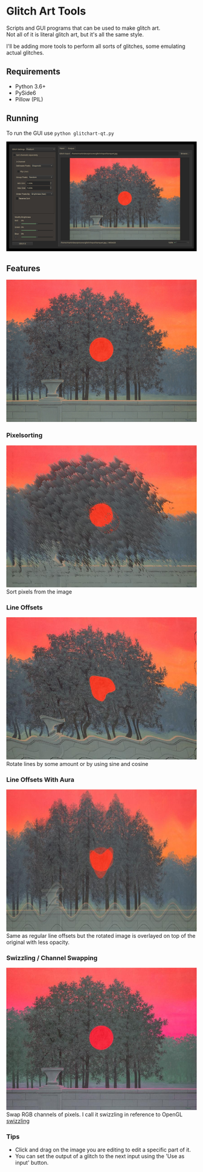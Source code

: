 # Glitch Art Tools

Scripts and GUI programs that can be used to make glitch art.  
Not all of it is literal glitch art, but it's all the same style.  

I'll be adding more tools to perform all sorts of glitches, some emulating actual glitches.

## Requirements
- Python 3.6+
- PySide6
- Pillow (PIL)

## Running
To run the GUI use `python glitchart-qt.py`

![An image of the GUI](./examples/gui.jpg)

## Features
![Example Image](./examples/banquet.jpg)

### Pixelsorting
![Sorting rows of an image](./examples/diagonaltracers.jpg)
Sort pixels from the image

### Line Offsets
![Columns offset by cos line number](./examples/offset.jpg)
Rotate lines by some amount or by using sine and cosine

### Line Offsets With Aura
![Offset overlayed on the original](./examples/auraoffset.jpg)
Same as regular line offsets but the rotated image is overlayed on top of the original with less opacity.

### Swizzling / Channel Swapping
![Turning an RGB image into a BGR](./examples/bgr.jpg)
Swap RGB channels of pixels. I call it swizzling in reference to OpenGL [swizzling](https://www.khronos.org/opengl/wiki/Data_Type_(GLSL)#Swizzling)

### Tips
- Click and drag on the image you are editing to edit a specific part of it. 
- You can set the output of a glitch to the next input using the 'Use as input' button.



